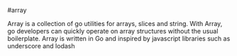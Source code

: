 #array

Array is a collection of go utilities for arrays, slices and string.
With Array, go developers can quickly operate on array structures without the usual boilerplate.
Array is written in Go and inspired by javascript libraries such as underscore and lodash